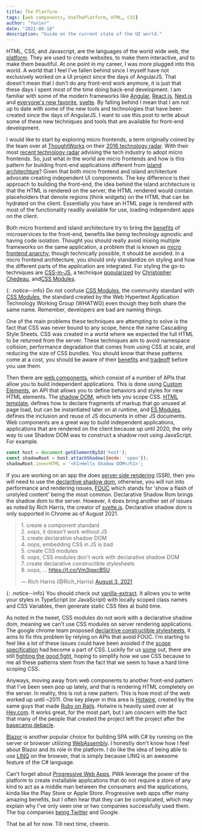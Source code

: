 ```yaml
---
title: The Platform
tags: [web components, UseThePlatform, HTML, CSS]
author: "Yunier"
date: "2021-08-18"
description: "Guide on the current state of the UI world."
---
```


HTML, CSS, and Javascript, are the languages of the world wide web, the [platform](https://youtu.be/BzX4aTRPzno?t=937). They are used to create websites, to make them interactive, and to make them beautiful. At one point in my career, I was more plugged into this world. A world that I feel I've fallen behind since I myself have not exclusively worked on a UI project since the days of AngularJS. That doesn't mean that I don't do any front-end work anymore, it is just that these days I spent most of the time doing back-end development. I am familiar with some of the modern frameworks like [Angular](https://angular.io/), [React.js](https://reactjs.org/), [Next.js](https://nextjs.org/) and [everyone's new favorite](https://insights.stackoverflow.com/survey/2021#section-most-loved-dreaded-and-wanted-web-frameworks), [svelte](https://svelte.dev/). By falling behind I mean that I am not up to date with some of the new tools and technologies that have been created since the days of AngularJS. I want to use this post to write about some of these new techniques and tools that are available for front-end development.

I would like to start by exploring micro frontends, a term originally coined by the team over at [ThoughtWorks](https://www.thoughtworks.com/) on their [2016 technology radar](https://www.thoughtworks.com/radar/techniques/micro-frontends). With their most [recent technology radar](https://www.thoughtworks.com/radar/techniques/micro-frontends) advising the tech industry to adopt micro frontends. So, just what in the world are micro frontends and how is this pattern for building front-end applications different from [island architechture](https://jasonformat.com/islands-architecture/)? Given that both micro frontend and island architecture advocate creating independent UI components. The key difference is their approach to building the front-end, the idea behind the island architecture is that the HTML is rendered on the server, the HTML rendered would contain placeholders that denote regions (think widgets) on the HTML that can be hydrated on the client. Essentially you have an HTML page is rendered with most of the functionality readily available for use, loading independent apps on the client.

Both micro frontend and island architecture try to bring the [benefits](https://stackify.com/6-key-benefits-of-microservices-architecture/) of microservices to the front-end, benefits like being technology agnostic and having code isolation. Thought you should really avoid mixing multiple frameworks on the same application, a problem that is known as [micro frontend anarchy](https://www.thoughtworks.com/radar/techniques/micro-frontend-anarchy), though technically possible, it should be avoided. In a micro frontend architecture, you should only standardize on styling and how the different parts of the application are integrated. For styling the go-to techniques are [CSS-in-JS](https://medium.com/dailyjs/what-is-actually-css-in-js-f2f529a2757), a technique [popularized](https://speakerdeck.com/vjeux/react-css-in-js) by [Christopher Chedeau](http://blog.vjeux.com/), and[CSS Modules](https://github.com/css-modules/css-modules). 

{: .notice--info}
Do not confuse [CSS Modules](https://github.com/css-modules/css-modules), the community standard with [CSS Modules](https://github.com/whatwg/html/pull/4898/), the standard created by the Web Hypertext Application Technology Working Group (WHATWG) even though they both share the same name. Remember, developers are bad are naming things.

One of the main problems these techniques are attempting to solve is the fact that CSS was never bound to any scope, hence the name Cascading Style Sheets. CSS was created in a world where we expected the full HTML to be returned from the server. These techniques aim to avoid namespace collision, performance degradation that comes from using CSS at scale, and reducing the size of CSS bundles. You should know that these patterns come at a cost, you should be aware of their [benefits](https://medium.com/object-partners/css-in-js-benefits-drawback-and-tooling-80286b03f9aa) and [tradeoff](https://www.freecodecamp.org/news/the-tradeoffs-of-css-in-js-bee5cf926fdb/) before you use them.

Then there are [web components](https://www.webcomponents.org/), which consist of a number of APIs that allow you to build independent applications. This is done using [Custom Elements](https://www.webcomponents.org/specs#the-custom-elements-specification), an API that allows you to define behaviors and styles for new HTML elements. The [shadow DOM](https://www.webcomponents.org/specs#the-shadow-dom-specification), which lets you scope CSS.  [HTML template](https://www.webcomponents.org/specs#the-html-template-specification), defines how to declare fragments of markup that go unused at page load, but can be instantiated later on at runtime, and [ES Modules](https://www.webcomponents.org/specs#the-es-module-specification), defines the inclusion and reuse of JS documents in other JS documents. Web components are a great way to build independent applications, applications that are rendered on the client because up until 2020, the only way to use Shadow DOM was to construct a shadow root using JavaScript. For example.

```javascript
const host = document.getElementById('host');
const shadowRoot = host.attachShadow({mode: 'open'});
shadowRoot.innerHTML = '<h1>Hello Shadow DOM</h1>';
```
 
If you are working on an app the does [server side rendering](https://developers.google.com/web/updates/2019/02/rendering-on-the-web) (SSR), then you will need to use the [declaritive shadow dom](https://web.dev/declarative-shadow-dom/), otherwise, you will run into performance and rendering issues, [FOUC](https://en.wikipedia.org/wiki/Flash_of_unstyled_content) which stands for 'show a flash of unstyled content' being the most common. Declarative Shadow Rom brings the shadow dom to the server. However, it does bring another set of issues as noted by Rich Harris, the creator of [svelte.js](https://svelte.dev/). Declarative shadow dom is only supported in Chrome as of August 2021.

<blockquote class="twitter-tweet"><p lang="en" dir="ltr">1. create a component standard<br>2. oops, it doesn&#39;t work without JS<br>3. create declarative shadow DOM<br>4. oops, embedding CSS in JS is bad<br>5. create CSS modules<br>6. oops, CSS modules don&#39;t work with declarative shadow DOM<br>7. create declarative constructible stylesheets<br>8. oops, ... <a href="https://t.co/Vm3jqxcB5U">https://t.co/Vm3jqxcB5U</a></p>&mdash; Rich Harris (@Rich_Harris) <a href="https://twitter.com/Rich_Harris/status/1422596305973567495?ref_src=twsrc%5Etfw">August 3, 2021</a></blockquote> <script async src="https://platform.twitter.com/widgets.js" charset="utf-8"></script>

{: .notice--info}
You should check out [vanilla-extract](https://github.com/seek-oss/vanilla-extract). It allows you to write your styles in TypeScript (or JavaScript) with locally scoped class names and CSS Variables, then generate static CSS files at build time.

As noted in the tweet, CSS modules do not work with a declarative shadow dom, meaning we can't use CSS modules on server rendering applications. The google chrome team proposed [declaritive constructible stylesheets](https://wicg.github.io/construct-stylesheets/), it aims to fix this problem by relying on APIs that avoid FOUC. I'm starting to feel like a lot of these issues could have been avoided if the [scope specification](https://www.w3.org/TR/css-scoping-1/) had become a part of CSS. Luckily for us [some](https://twitter.com/TerribleMia/) out, there are still [fighting the good fight](https://css.oddbird.net/scope/explainer/), hoping to simplify how we use CSS because to me all these patterns stem from the fact that we seem to have a hard time scoping CSS.

Anyways, moving away from web components to another front-end pattern that I've been seen pop up lately, and that is rendering HTML completely on the server. In reality, this is not a new pattern. This is how most of the web worked up until ~2011. One key player in this area is [Hotwire](https://hotwired.dev/), created by the same guys that made [Ruby on Rails](https://rubyonrails.org/). Hotwire is heavily used over at [Hey.com](https://www.hey.com/). It works great, for the most part, but I am concern with the fact that many of the people that created the project left the project after the [basecamp debacle](https://www.platformer.news/p/-what-really-happened-at-basecamp).

[Blazor](https://dotnet.microsoft.com/apps/aspnet/web-apps/blazor) is another popular choice for building SPA with C# by running on the server or browser utilizing [WebAssembly](https://webassembly.org/). I honestly don't know how I feel about Blazor and its role in the platform. I do like the idea of being able to use [LINQ](https://docs.microsoft.com/en-us/dotnet/csharp/programming-guide/concepts/linq/) on the browser, that is simply because LINQ is an awesome feature of the C# language.

Can't forget about [Progressive Web Apps](https://docs.microsoft.com/en-us/microsoft-edge/progressive-web-apps-chromium/), PWA leverage the power of the platform to create installable applications that do not require a store of any kind to act as a middle man between the consumers and the applications, kinda like the Play Store or Apple Store. Progressive web apps offer many amazing benefits, but I often hear that they can be complicated, which may explain why I've only seen one or two companies successfully used them. The top companies [being Twitter](https://blog.twitter.com/engineering/en_us/topics/open-source/2017/how-we-built-twitter-lite) and Google.


That be all for now. Till next time, cheerio.